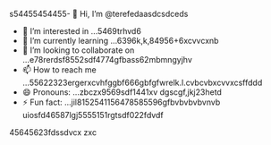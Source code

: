 s54455454455- 👋 Hi, I’m @terefedaasdcsdceds
- 👀 I’m interested in ...5469trhvd6
- 🌱 I’m currently learning ...6396k,k,84956+6xcvvcxnb 
- 💞️ I’m looking to collaborate on ...e78rerdsf8552sdf4774gfbass62mbmngyjhv
- 📫 How to reach me ...55622323ergerxcvhfggbf666gbfgfwrelk.l.cvbcvbxcvvxcsffddd
- 😄 Pronouns: ...zbczx9569sdf1441xv dgscgf,jkj23hetd
- ⚡ Fun fact: ...jil8152541156478585596gfbvbvbvbvnvb
uiosfd46587lgj5555151rgtsdf022fdvdf
<!---s555555dgf47448533662453
--->
45645623fdssdvcx
zxc
